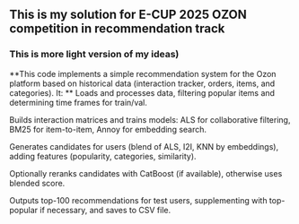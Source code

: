 ## This is my solution for E-CUP 2025 OZON competition in recommendation track

### This is more light version of my ideas)

**This code implements a simple recommendation system for the Ozon platform based on historical data (interaction tracker, orders, items, and categories). It:
**
Loads and processes data, filtering popular items and determining time frames for train/val.

Builds interaction matrices and trains models: ALS for collaborative filtering, BM25 for item-to-item, Annoy for embedding search.

Generates candidates for users (blend of ALS, I2I, KNN by embeddings), adding features (popularity, categories, similarity).

Optionally reranks candidates with CatBoost (if available), otherwise uses blended score.

Outputs top-100 recommendations for test users, supplementing with top-popular if necessary, and saves to CSV file.
